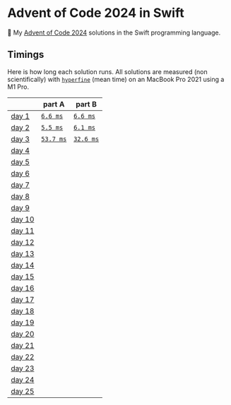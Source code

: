 # Advent of Code 2024 in Swift

🎄 My [Advent of Code 2024](https://adventofcode.com/2024) solutions in the Swift programming language.

## Timings

Here is how long each solution runs. All solutions are measured (non scientifically) with [`hyperfine`](https://github.com/sharkdp/hyperfine) (mean time) on an MacBook Pro 2021 using a M1 Pro.

|                                                | part A                                | part B                                |
| ---------------------------------------------- | ------------------------------------- | ------------------------------------- |
| [day 1](https://adventofcode.com/2024/day/1)   | [`6.6 ms`](./solutions/01/01a.swift)  | [`6.6 ms`](./solutions/01/01b.swift)  |
| [day 2](https://adventofcode.com/2024/day/2)   | [`5.5 ms`](./solutions/02/02a.swift)  | [`6.1 ms`](./solutions/02/02b.swift)  |
| [day 3](https://adventofcode.com/2024/day/3)   | [`53.7 ms`](./solutions/03/03a.swift) | [`32.6 ms`](./solutions/03/03b.swift) |
| [day 4](https://adventofcode.com/2024/day/4)   |                                       |                                       |
| [day 5](https://adventofcode.com/2024/day/5)   |                                       |                                       |
| [day 6](https://adventofcode.com/2024/day/6)   |                                       |                                       |
| [day 7](https://adventofcode.com/2024/day/7)   |                                       |                                       |
| [day 8](https://adventofcode.com/2024/day/8)   |                                       |                                       |
| [day 9](https://adventofcode.com/2024/day/9)   |                                       |                                       |
| [day 10](https://adventofcode.com/2024/day/10) |                                       |                                       |
| [day 11](https://adventofcode.com/2024/day/11) |                                       |                                       |
| [day 12](https://adventofcode.com/2024/day/12) |                                       |                                       |
| [day 13](https://adventofcode.com/2024/day/13) |                                       |                                       |
| [day 14](https://adventofcode.com/2024/day/14) |                                       |                                       |
| [day 15](https://adventofcode.com/2024/day/15) |                                       |                                       |
| [day 16](https://adventofcode.com/2024/day/16) |                                       |                                       |
| [day 17](https://adventofcode.com/2024/day/17) |                                       |                                       |
| [day 18](https://adventofcode.com/2024/day/18) |                                       |                                       |
| [day 19](https://adventofcode.com/2024/day/19) |                                       |                                       |
| [day 20](https://adventofcode.com/2024/day/20) |                                       |                                       |
| [day 21](https://adventofcode.com/2024/day/21) |                                       |                                       |
| [day 22](https://adventofcode.com/2024/day/22) |                                       |                                       |
| [day 23](https://adventofcode.com/2024/day/23) |                                       |                                       |
| [day 24](https://adventofcode.com/2024/day/24) |                                       |                                       |
| [day 25](https://adventofcode.com/2024/day/25) |                                       |                                       |
